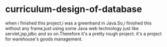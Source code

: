 # curriculum-design-of-database
when i finished this project,i was a greenhand in Java.So,i finished this without any frame,just using some Java web technology just like servlet,jsp,jdbc and so on.Therefore it's a pretty rough project.
it's a project for warehouse's goods management.
